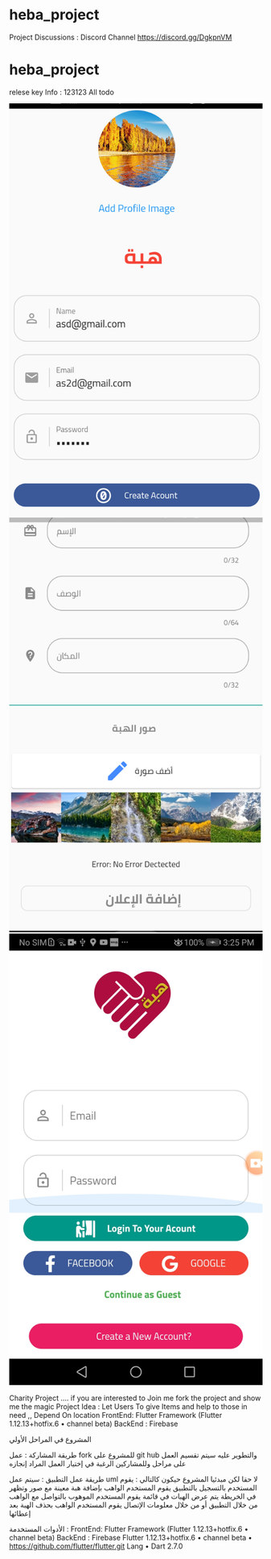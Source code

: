 # heba_project
Project Discussions : Discord Channel https://discord.gg/DgkpnVM

# heba_project
relese key Info : 123123 All
todo

![Screenshot](s.png)
![Screenshot](ss.png)
![Screenshot](sss.png)

Charity Project  .... if you are interested to Join me  fork the project and show me the magic 
Project Idea : Let Users To  give Items and  help to those in need ,, Depend On location 
FrontEnd: Flutter Framework (Flutter 1.12.13+hotfix.6 • channel beta)
BackEnd : Firebase


 المشروع في المراحل الأولي 


طريقة المشاركة : 
عمل fork للمشروع على git hub والتطوير عليه 
سيتم تقسيم العمل على مراحل وللمشاركين الرغبة في إختيار العمل المراد إنجازه 
 
طريقة عمل التطبيق : 
سيتم عمل uml لا حقا 
لكن مبدئيا المشروع حيكون كالتالي : 
يقوم المستخدم بالتسجيل بالتطبيق 
يقوم المستخدم الواهب بإضافة هبة معينة  مع صور وتظهر في الخريطة 
يتم عرض الهبات في قائمة 
يقوم المستخدم الموهوب بالتواصل مع الواهب من خلال التطبيق أو من خلال معلومات الإتصال 
يقوم المستخدم الواهب بحذف الهبة بعد إعطائها 

الأدوات المستخدمة : 
FrontEnd: Flutter Framework (Flutter 1.12.13+hotfix.6 • channel beta)
BackEnd : Firebase
Flutter 1.12.13+hotfix.6 • channel beta • https://github.com/flutter/flutter.git
Lang • Dart 2.7.0

